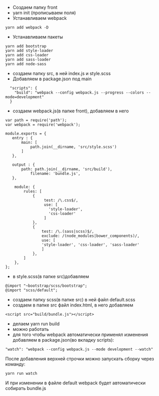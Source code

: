 - Создаем папку front
- yarn init (прописываем поля)
- Устанавливаем webpack
```
yarn add webpack -D
```
- Устанавливаем пакеты
```
yarn add bootstrap
yarn add style-loader
yarn add css-loader
yarn add sass-loader
yarn add node-sass
```
- создаем папку src, в ней index.js и style.scss
- Добавляем в package.json под main 
```  
  "scripts": {
    "build": "webpack --config webpack.js --progress --colors --mode=development"
  }
```
- создаем webpack.js(в папке front), добавляем в него 
```
var path = require('path');
var webpack = require('webpack');

module.exports = {
   entry : {
       main: [
           path.join(__dirname, 'src/style.scss')
       ]
   },

   output : {
       path: path.join(__dirname, 'src/build'),
           filename: 'bundle.js',
   },

    module: {
        rules: [
            {
                 test: /\.css$/,
                 use: [
                   'style-loader',
                   'css-loader'
                 ]
            },
            {
                test: /\.(sass|scss)$/,
                exclude: /(node_modules|bower_components)/,
                use: [
                'style-loader', 'css-loader', 'sass-loader'
                ]
            },
        ]
    },
};
```
- в style.scss(в папке src)добавляем
```
@import "~bootstrap/scss/bootstrap";
@import "scss/default";
```
- создаем папку scss(в папке src) в ней файл default.scss
- создаем в папке src файл index.html, в него добавляем 
```
<script src="build/bundle.js"></script>
```
- делаем yarn run build
- можно работать
- для того чтобы webpack автоматически применял изменения добавляем в package.json(во вкладку scripts):
```
"watch": "webpack --config webpack.js --mode development --watch"
```
После добавления верхней строчки можно запускать сборку через команду:
```
yarn run watch
```
И при изменении в файле default webpack будет автоматически собирать bundle.js